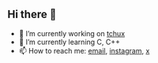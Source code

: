 ## Hi there 👋

- 🔭 I’m currently working on [tchux](https://github.com/francisc0arauj0/tchux)
- 🌱 I’m currently learning C, C++
- 📫 How to reach me: [email](franciscocoelhoaraujo492000@gmail.com), [instagram](https://instagram.com/francisc0.arauj0), [x](https://x.com/Francisc0Araujo)


